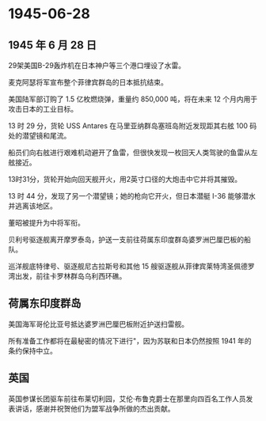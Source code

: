 # 1945-06-28

## 1945 年 6 月 28 日

29架美国B-29轰炸机在日本神户等三个港口埋设了水雷。

麦克阿瑟将军宣布整个菲律宾群岛的日本抵抗结束。

美国陆军部订购了 1.5 亿枚燃烧弹，重量约 850,000 吨，将在未来 12
个月内用于攻击日本的工业目标。

13 时 29 分，货轮 USS Antares 在马里亚纳群岛塞班岛附近发现距其右舷 100
码处的潜望镜和尾流。

船员们向右舷进行艰难机动避开了鱼雷，但很快发现一枚回天人类驾驶的鱼雷从左舷接近。

13时31分，货轮开始向回天舰开火，用2英寸口径的大炮击中它并将其摧毁。

13 时 44 分，发现了另一个潜望镜；她的枪向它开火，但日本潜艇 I-36
能够潜水并逃离该地区。

董昭被提升为中将军衔。

贝利号驱逐舰离开摩罗泰岛，护送一支前往荷属东印度群岛婆罗洲巴厘巴板的船队。

巡洋舰底特律号、驱逐舰尼古拉斯号和其他 15
艘驱逐舰从菲律宾莱特湾圣佩德罗湾出发，前往卡罗林群岛乌利西环礁。

## 荷属东印度群岛

美国海军哥伦比亚号抵达婆罗洲巴厘巴板附近护送扫雷舰。

所有准备工作都将在最秘密的情况下进行"，因为苏联和日本仍然按照 1941
年的条约保持中立。

## 英国

英国参谋长团驱车前往布莱切利园，艾伦·布鲁克爵士在那里向四百名工作人员发表讲话，感谢并祝贺他们为盟军战争所做的杰出贡献。


